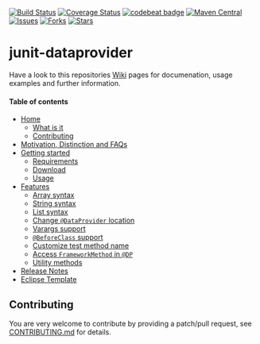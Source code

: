 [![Build Status](https://travis-ci.org/TNG/junit-dataprovider.png?branch=master)](https://travis-ci.org/TNG/junit-dataprovider)
[![Coverage Status](https://coveralls.io/repos/TNG/junit-dataprovider/badge.png?branch=master)](https://coveralls.io/r/TNG/junit-dataprovider)
[![codebeat badge](https://codebeat.co/badges/78ac5f0b-6686-4d77-a531-d562c8485474)](https://codebeat.co/projects/github-com-tng-junit-dataprovider)
[![Maven Central](https://maven-badges.herokuapp.com/maven-central/com.tngtech.java/junit-dataprovider/badge.svg)](http://search.maven.org/#search%7Cgav%7C1%7Cg%3A%22com.tngtech.java%22%20AND%20a%3A%22junit-dataprovider%22)
[![Issues](https://img.shields.io/github/issues/TNG/junit-dataprovider.svg)](https://github.com/TNG/junit-dataprovider/issues)
[![Forks](https://img.shields.io/github/forks/TNG/junit-dataprovider.svg)](https://github.com/TNG/junit-dataprovider/network)
[![Stars](https://img.shields.io/github/stars/TNG/junit-dataprovider.svg)](https://github.com/TNG/junit-dataprovider/stargazers)

junit-dataprovider
==================

Have a look to this repositories [Wiki](/../../wiki/) pages for documenation, usage examples and further information.

#### Table of contents

* [Home](/../../wiki/)
	* [What is it](/../../wiki/Home#what-is-it)
	* [Contributing](/../../wiki/Home#contributing)
* [Motivation, Distinction and FAQs](/../../wiki/Motivation,-Distinction-and-FAQs)
* [Getting started](/../../wiki/Getting-started)
	* [Requirements](/../../wiki/Getting-started#requirements)
	* [Download](/../../wiki/Getting-started#download)
	* [Usage](/../../wiki/Getting-started#usage)
* [Features](/../../wiki/Features)
	* [Array syntax](/../../wiki/Features#array-syntax)
	* [String syntax](/../../wiki/Features#string-syntax)
	* [List syntax](/../../wiki/Features#list-syntax)
	* [Change ```@DataProvider``` location](/../../wiki/Features#change-dataprovider-location)
	* [Varargs support](/../../wiki/Features#varargs-support)
	* [```@BeforeClass``` support](/../../wiki/Features#beforeclass-support)
	* [Customize test method name](/../../wiki/Features#customize-test-method-name)
	* [Access ```FrameworkMethod``` in ```@DP```](/../../wiki/Features#access-frameworkmethod-in-dataprovider)
	* [Utility methods](/../../wiki/Features#utility-methods)
* [Release Notes](/../../releases)
* [Eclipse Template](/../../wiki/Eclipse-Template)


Contributing
------------

You are very welcome to contribute by providing a patch/pull request, see [CONTRIBUTING.md](./CONTRIBUTING.md) for details.

